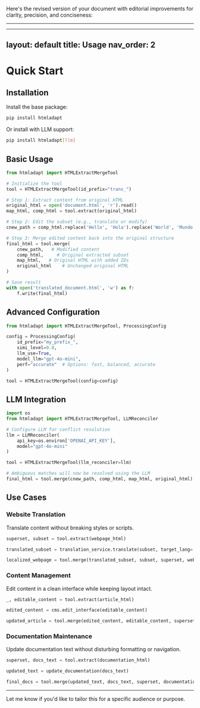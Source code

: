 Here's the revised version of your document with editorial improvements for clarity, precision, and conciseness:

---

---
layout: default
title: Usage
nav_order: 2
---

# Quick Start

## Installation

Install the base package:

```bash
pip install htmladapt
```

Or install with LLM support:

```bash
pip install htmladapt[llm]
```

## Basic Usage

```python
from htmladapt import HTMLExtractMergeTool

# Initialize the tool
tool = HTMLExtractMergeTool(id_prefix="trans_")

# Step 1: Extract content from original HTML
original_html = open('document.html', 'r').read()
map_html, comp_html = tool.extract(original_html)

# Step 2: Edit the subset (e.g., translate or modify)
cnew_path = comp_html.replace('Hello', 'Hola').replace('World', 'Mundo')

# Step 3: Merge edited content back into the original structure
final_html = tool.merge(
    cnew_path,   # Modified content
    comp_html,     # Original extracted subset
    map_html,   # Original HTML with added IDs
    original_html    # Unchanged original HTML
)

# Save result
with open('translated_document.html', 'w') as f:
    f.write(final_html)
```

## Advanced Configuration

```python
from htmladapt import HTMLExtractMergeTool, ProcessingConfig

config = ProcessingConfig(
    id_prefix="my_prefix_",
    simi_level=0.8,
    llm_use=True,
    model_llm="gpt-4o-mini",
    perf="accurate"  # Options: fast, balanced, accurate
)

tool = HTMLExtractMergeTool(config=config)
```

## LLM Integration

```python
import os
from htmladapt import HTMLExtractMergeTool, LLMReconciler

# Configure LLM for conflict resolution
llm = LLMReconciler(
    api_key=os.environ['OPENAI_API_KEY'],
    model="gpt-4o-mini"
)

tool = HTMLExtractMergeTool(llm_reconciler=llm)

# Ambiguous matches will now be resolved using the LLM
final_html = tool.merge(cnew_path, comp_html, map_html, original_html)
```

## Use Cases

### Website Translation

Translate content without breaking styles or scripts.

```python
superset, subset = tool.extract(webpage_html)

translated_subset = translation_service.translate(subset, target_lang='es')

localized_webpage = tool.merge(translated_subset, subset, superset, webpage_html)
```

### Content Management

Edit content in a clean interface while keeping layout intact.

```python
_, editable_content = tool.extract(article_html)

edited_content = cms.edit_interface(editable_content)

updated_article = tool.merge(edited_content, editable_content, superset, article_html)
```

### Documentation Maintenance

Update documentation text without disturbing formatting or navigation.

```python
superset, docs_text = tool.extract(documentation_html)

updated_text = update_documentation(docs_text)

final_docs = tool.merge(updated_text, docs_text, superset, documentation_html)
```

--- 

Let me know if you'd like to tailor this for a specific audience or purpose.